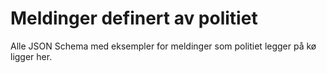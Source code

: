 # Meldinger definert av politiet
Alle JSON Schema med eksempler for meldinger som politiet legger på kø ligger her.
